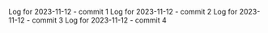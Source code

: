 Log for 2023-11-12 - commit 1
Log for 2023-11-12 - commit 2
Log for 2023-11-12 - commit 3
Log for 2023-11-12 - commit 4
